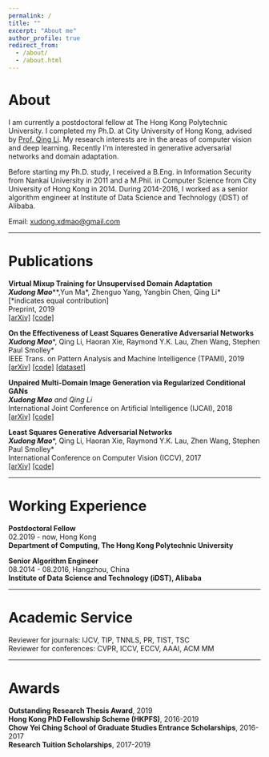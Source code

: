 ```yaml
---
permalink: /
title: ""
excerpt: "About me"
author_profile: true
redirect_from: 
  - /about/
  - /about.html
---
```


About
======
I am currently a postdoctoral fellow at The Hong Kong Polytechnic University. I completed my Ph.D. at City University of Hong Kong, advised by [Prof. Qing Li](https://www4.comp.polyu.edu.hk/~csqli/). My research interests are in the areas of computer vision and deep learning. Recently I'm interested in generative adversarial networks and domain adaptation.

Before starting my Ph.D. study, I received a B.Eng. in Information Security from Nankai University in 2011 and a M.Phil. in Computer Science from City University of Hong Kong in 2014. During 2014-2016, I worked as a senior algorithm engineer at Institute of Data Science and Technology (iDST) of Alibaba.


Email: xudong.xdmao@gmail.com


******

Publications 
======
<b>Virtual Mixup Training for Unsupervised Domain Adaptation</b>    
***Xudong Mao****\*,Yun Ma\*, Zhenguo Yang, Yangbin Chen, Qing Li*   
\[\*indicates equal contribution\]     
Preprint, 2019    
[\[arXiv\]](https://arxiv.org/abs/1905.04215)
[\[code\]](https://github.com/xudonmao/VMT)


<b>On the Effectiveness of Least Squares Generative Adversarial Networks</b>    
***Xudong Mao****, Qing Li, Haoran Xie, Raymond Y.K. Lau, Zhen Wang, Stephen Paul Smolley*   
IEEE Trans. on Pattern Analysis and Machine Intelligence (TPAMI), 2019   
[\[arXiv\]](https://arxiv.org/abs/1712.06391)
[\[code\]](https://github.com/xudonmao/improved_LSGAN)
[\[dataset\]](https://github.com/xudonmao/improved_LSGAN/blob/master/small_variance_datasets/data.tar.gz)


<b>Unpaired Multi-Domain Image Generation via Regularized Conditional GANs</b>    
***Xudong Mao*** *and Qing Li*   
International Joint Conference on Artificial Intelligence (IJCAI), 2018    
[\[arXiv\]](https://arxiv.org/abs/1805.02456)
[\[code\]](https://github.com/xudonmao/RegCGAN)


<b>Least Squares Generative Adversarial Networks</b>    
***Xudong Mao****, Qing Li, Haoran Xie, Raymond Y.K. Lau, Zhen Wang, Stephen Paul Smolley*   
International Conference on Computer Vision (ICCV), 2017    
[\[arXiv\]](https://arxiv.org/abs/1611.04076)
[\[code\]](https://github.com/xudonmao/LSGAN)


******

Working Experience
======
<b>Postdoctoral Fellow</b>   
02.2019 - now, Hong Kong   
<b>Department of Computing, The Hong Kong Polytechnic University</b>


<b>Senior Algorithm Engineer</b>   
08.2014 - 08.2016, Hangzhou, China   
<b>Institute of Data Science and Technology (iDST), Alibaba</b>


******

Academic Service
======
Reviewer for journals: IJCV, TIP, TNNLS, PR, TIST, TSC      
Reviewer for conferences: CVPR, ICCV, ECCV, AAAI, ACM MM     


******

Awards
======
<b>Outstanding Research Thesis Award</b>, 2019   
<b>Hong Kong PhD Fellowship Scheme (HKPFS)</b>, 2016-2019   
<b>Chow Yei Ching School of Graduate Studies Entrance Scholarships</b>, 2016-2017    
<b>Research Tuition Scholarships</b>, 2017-2019
